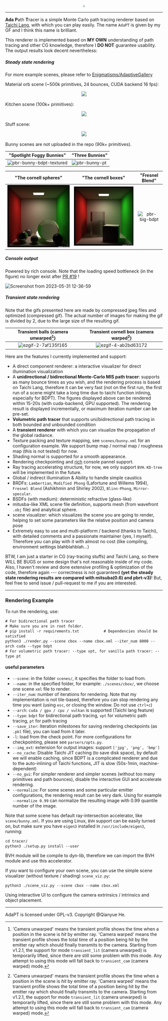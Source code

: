 <p align="center"><img src="https://user-images.githubusercontent.com/46109954/231167203-dc5d7efa-85b7-4d04-b00f-2984051bed17.png" style="zoom: 40%;" /></p>

---

**Ada** **P**ath **T**racer is a simple Monte Carlo path tracing renderer based on [Taichi Lang](https://www.taichi-lang.org/), with which you can play easily. The name `AdaPT` is given by my GF and I think this name is brilliant. 

This renderer is implemented based on **MY OWN** understanding of path tracing and other CG knowledge, therefore I **DO NOT** guarantee usability. The output results look decent nevertheless:

##### Steady state rendering

For more example scenes, please refer to [Enigmatisms/AdaptiveGallery](https://github.com/Enigmatisms/AdaptiveGallery)

Material orb scene (~500k primitives, 24 bounces, CUDA backend 16 fps):

<p align="center"><img src="https://github.com/Enigmatisms/AdaPT/assets/46109954/79754d30-1ce6-4ab2-a382-42010ed7c5b5"/></p>

Kitchen scene (100k+ primitives):

<p align="center"><img src="https://github.com/Enigmatisms/AdaPT/assets/46109954/4c891d25-70ce-4239-9c48-ddf72c72ad4d"/></p>

Stuff scene:

<p align="center"><img src="https://github.com/Enigmatisms/AdaPT/assets/46109954/d91b93e4-3084-419d-a310-a5dbb11d77ea"/></p>

Bunny scenes are not uploaded in the repo (90k+ primitives).

| "Spotlight Foggy Bunnies" | "Three Bunnies" |
| ------------------------- | --------------- |
|  ![pbr-bunny-bdpt-textured](https://github.com/Enigmatisms/AdaPT/assets/46109954/07f0b226-f94b-4862-8c8e-a9511b5eceeb)            |      ![pbr-bunny-pt](https://github.com/Enigmatisms/AdaPT/assets/46109954/6caee802-8933-4c96-8ca4-281065fe5cfe)           |

|         "The cornell spheres"          |         "The cornell boxes"         | "Fresnel Blend" |
| :------------------------------------: | :---------------------------------: | :------------------------------------: |
| ![](./assets/adapt-cornell-sphere.png) | ![](./assets/adapt-cornell-box.png) | ![pbr-big-bdpt](https://user-images.githubusercontent.com/126778364/225679926-f75aab9f-0f47-4f45-ab4a-3ea7eaf34055.png)|


##### Console output

Powered by rich console. Note that the loading speed bottleneck (in the figure) no longer exist after [PR #19](https://github.com/Enigmatisms/AdaPT/pull/19) ! 

![Screenshot from 2023-05-31 12-36-59](https://github.com/Enigmatisms/AdaPT/assets/46109954/963448af-da1b-422d-bcf7-e44aa4808973)



##### Transient state rendering

Note that the gifs presented here are made by compressed jpeg files and optimized (compressed gif). The actual number of images for making the gif is divided by 2, due to the large size of the resulting gif.

|         Transient balls (camera unwarped[^foot])          |         Transient cornell box (camera warped[^foot])         |
| :------------------------------------: | :---------------------------------: |
| ![ezgif-2-7af135f165](https://user-images.githubusercontent.com/126778364/226910459-ee6a3dbd-ad12-480d-a257-8dac1d038842.gif)|![ezgif-4-ab2bd63172](https://user-images.githubusercontent.com/126778364/226910971-3764eb68-9e29-41bd-894d-4a27e9dc49d7.gif)|

[^foot]: 'Camera unwarped' means the transient profile shows the time when a position in the scene is *hit* by emitter ray. 'Camera warped' means the transient profile shows the total time of a position being hit by the emitter ray which should finally transmits to the camera. Starting from v1.2.1, the support for mode `transient_lit` (camera unwarped) is temporarily lifted, since there are still some problem with this mode. Any attempt to using this mode will fall back to `transient_cam` (camera warped) mode.

Here are the features I currently implemented and support:

- A direct component renderer: a interactive visualizer for direct illumination visualization
- A **unidirectional / bidirectional Monte-Carlo MIS path tracer**: supports as many bounce times as you wish, and the rendering process is based on Taichi Lang, therefore it can be very fast (not on the first run, the first run of a scene might take a long time due to taichi function inlining, especially for BDPT). The figures displayed above can be rendered within 15-20s (with cuda-backend, GPU supported). The rendering result is displayed incrementally, or maximum iteration number can be pre-set.
- **Volumetric path tracer** that supports uni/bidirectional path tracing in both bounded and unbounded condition
- A **transient renderer** with which you can visualize the propagation of the global radiance.
- Texture packing and texture mapping, see `scenes/bunny.xml` for an configuration example. We support bump map / normal map / roughness map (this is not tested) for now.
- Shading normal is supported for a smooth appearance. 
- Rendering checkpointing and [rich](https://github.com/Textualize/rich) console pannel support. 
- Ray tracing accelerating structure, for now, we only support `BVH`. `KD-tree` will be implemented in the future.
- Global / indirect illumination & Ability to handle simple caustics
- BRDFs: `Lambertian`, `Modified Phong` (Lafortune and Willems 1994), `Fresnel Blend` (Ashikhmin and Shirley 2002), `Blinn-Phong`, `Mirror-specular`.
- BSDFs (with medium): deterministic refractive (glass-like)
- mitusba-like XML scene file definition, supports mesh (from wavefront `.obj` file) and analytical sphere.
- scene visualizer: which visualizes the scene you are going to render, helping to set some parameters like the relative position and camera pose
- Extremely easy to use and multi-platform / backend (thanks to Taichi), with detailed comments and a passionate maintainer (yes, I myself). Therefore you can play with it with almost no cost (like compiling, environment settings blahblahblah...)

BTW, I am just a starter in CG (ray-tracing stuffs) and Taichi Lang, so there WILL BE BUGS or some design that's not reasonable inside of my code. Also, I haven't review and done extensive profiling & optimization of the code, therefore again --- correctness is not guaranteed **(yet the steady state rendering results are compared with mitsuba(0.6) and pbrt-v3)**! But, feel free to send issue / pull-request to me if you are interested.

---

### Rendering Example

​To run the rendering, use:

```shell
# For bidirectional path tracer
# Make sure you are in root folder.
# pip install -r requirements.txt			# Dependencies should be satisfied
python3 ./render.py --scene cbox --name cbox.xml --iter_num 8000 --arch cuda --type bdpt
# For volumetric path tracer: --type vpt, for vanilla path tracer: --type pt
```

#### useful parameters

- `--scene`: in the folder `scenes/`, it specifies the folder to load from.
- `--name`: in the specified folder, for example: `./scenes/cbox/`, we choose one scene `xml` file to render.
- `--iter_num`: number of iterations for rendering. Note that my implementation is not tile-based, therefore you can stop rendering any time you want (using `esc`, or closing the window. Do not use `ctrl+c`)
- `--arch`: `cuda / gpu / cpu / vulkan`  is supported (Taichi lang feature)
- `--type`: `bdpt` for bidirectional path tracing, `vpt` for volumetric path tracing, `pt` for path tracing
- `--save_iter`: Iteration milestones for saving rendering checkpoints (as `.pkl` file), you can load from it later.
- `-l`: load from the check point. For more configurations for checkpointing, please see `parsers/opts.py`.
- `--img_ext`: extension for output images: support `['jpg', 'png', 'bmp']`
- `--no_cache`: Disable Taichi JIT caching (to save disk space), by default we will enable caching, since BDPT is a complicated renderer and due to the auto-inlining of Taichi functions, JIT is slow (50s-1min, machine-dependent)
- `--no_gui`: For simpler renderer and simpler scenes (without too many primitives and path bounces), disable the interactive GUI and accelerate rendering.
- `--normalize`: For some scenes and some particular emitter configurations, the rendering result can be very dark. Using for example `--normalize 0.99` can normalize the resulting image with 0.99 quantile number of the image.

Note that some scene has default ray-intersection accelerator, like `scene/bunny.xml`. If you are using Linux, `BVH` support can be easily turned on, but make sure you have `eigen3` installed in `/usr/include/eigen3`, running:

```shell
cd tracer/
python3 ./setup.py install --user
```

BVH module will be compile to dyn-lib, therefore we can import the BVH module and use this accelerator.

If you want to configure your own scene, you can use the simple scene visualizer (without texture / shading) `scene_viz.py`:

```shell
python3 ./scene_viz.py --scene cbox --name cbox.xml
```

Using interactive UI to configure the camera extrinsics / intrinsics and object placement. 

---

AdaPT is licensed under GPL-v3. Copyright @Qianyue He.

